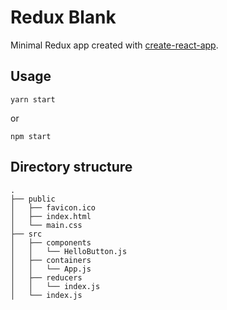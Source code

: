 
# Redux Blank

Minimal Redux app created with [create-react-app].

## Usage

```
yarn start
```

or


```
npm start
```

## Directory structure

```
.
├── public
│   ├── favicon.ico
│   ├── index.html
│   └── main.css
├── src
│   ├── components
│   │   └── HelloButton.js
│   ├── containers
│   │   └── App.js
│   ├── reducers
│   │   └── index.js
│   └── index.js
```

[create-react-app]: https://github.com/facebookincubator/create-react-app "a node.js script"

